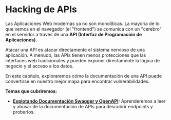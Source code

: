 # Hacking de APIs

Las Aplicaciones Web modernas ya no son monolíticas. La mayoría de lo que vemos en el navegador (el "frontend") se comunica con un "cerebro" en el servidor a través de una **API (Interfaz de Programación de Aplicaciones)**.

Atacar una API es atacar directamente el sistema nervioso de una aplicación. A menudo, las APIs tienen menos protecciones que las interfaces web tradicionales y pueden exponer directamente la lógica de negocio y el acceso a los datos.

En este capítulo, exploraremos cómo la documentación de una API puede convertirse en nuestro mejor mapa para encontrar vulnerabilidades.

**Temas que cubriremos:**

* **[Explotando Documentación Swagger y OpenAPI](./05a-explotando-swagger-openapi.md):** Aprenderemos a leer y abusar de la documentación de APIs para descubrir endpoints y probarlos.
